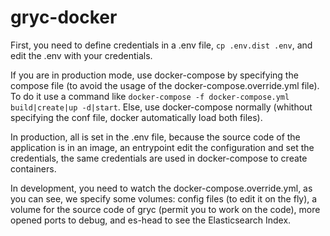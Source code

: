 # gryc-docker

First, you need to define credentials in a .env file, `cp .env.dist .env`, and edit the .env with your credentials.

If you are in production mode, use docker-compose by specifying the compose file (to avoid the usage of the docker-compose.override.yml file). To do it use a command like `docker-compose -f docker-compose.yml build|create|up -d|start`.
Else, use docker-compose normally (whithout specifying the conf file, docker automatically load both files).

In production, all is set in the .env file, because the source code of the application is in an image,
an entrypoint edit the configuration and set the credentials, the same credentials are used in docker-compose
to create containers.

In development, you need to watch the docker-compose.override.yml, as you can see, we specify some volumes:
config files (to edit it on the fly), a volume for the source code of gryc (permit you to work on the code),
more opened ports to debug, and es-head to see the Elasticsearch Index.
